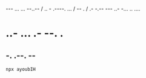 --- ... ... --..-- / .. - .----. ... / -- . / .- -.-- --- ..- -... .. ....


# ..- ... .- --. .


## -. .--. --

```
npx ayoubIH
```

